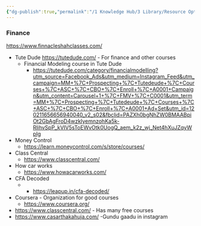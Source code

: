 ```yaml
---
{"dg-publish":true,"permalink":"/1 Knowledge Hub/3 Library/Resource Options-Library/Courses/","noteIcon":""}
---
```



### Finance
https://www.finnacleshahclasses.com/
- Tute Dude  https://tutedude.com/ - For finance and other courses
	- Financial Modeling course in Tute Dude
		- https://tutedude.com/category/financialmodelling?utm_source=Facebook_Ads&utm_medium=Instagram_Feed&utm_campaign=MM+%7C+Prospecting+%7C+Tutedeude+%7C+Courses+%7C+ASC+%7C+CBO+%7C+Enroll+%7C+A0001+Campaign&utm_content=Carousel+1+%7C+FMV+%7C+C0001&utm_term=MM+%7C+Prospecting+%7C+Tutedeude+%7C+Courses+%7C+ASC+%7C+CBO+%7C+Enroll+%7C+A0001+Ad+Set&utm_id=120211656656940040_v2_s02&fbclid=PAZXh0bgNhZW0BMAABpiOt2GbAgFroD4wzkIyemnzohKa5k-RlihvSpP_kVIV5sToEWvOtk0UogQ_aem_k2z_wj_Net4hXuJZqyWpIg
- Money Control
	- https://learn.moneycontrol.com/s/store/courses/
- Class Central
	- https://www.classcentral.com/
- How car works
	- https://www.howacarworks.com/
- CFA Decoded
	- - https://leapup.in/cfa-decoded/
- Coursera - Organization for good courses
	- https://www.coursera.org/
-  https://www.classcentral.com/ - Has many free courses 
- https://www.casarthakahuja.com/ -Gundu gaadu in instagram




